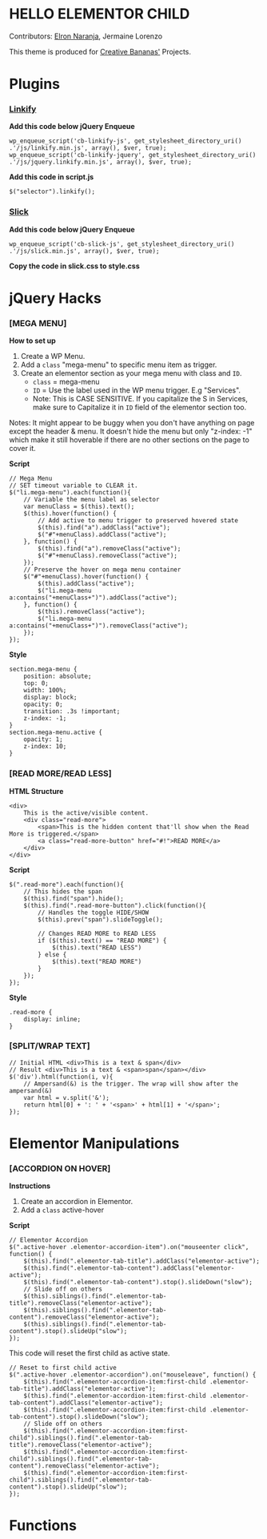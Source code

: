 # HELLO ELEMENTOR CHILD

Contributors: [Elron Naranja](https://elronnaranja.com), Jermaine Lorenzo

This theme is produced for [Creative Bananas'](https://creativebananas.com) Projects.

# Plugins

### [Linkify](https://www.jqueryscript.net/text/jQuery-Plugin-To-Transform-URLs-In-Text-Into-Links-linkify.html)
**Add this code below jQuery Enqueue**
```
wp_enqueue_script('cb-linkify-js', get_stylesheet_directory_uri() .'/js/linkify.min.js', array(), $ver, true);
wp_enqueue_script('cb-linkify-jquery', get_stylesheet_directory_uri() .'/js/jquery.linkify.min.js', array(), $ver, true);
```

**Add this code in script.js**
``` 
$("selector").linkify();
```

### [Slick](https://kenwheeler.github.io/slick/)
**Add this code below jQuery Enqueue**
```
wp_enqueue_script('cb-slick-js', get_stylesheet_directory_uri() .'/js/slick.min.js', array(), $ver, true);
```
**Copy the code in slick.css to style.css**

# jQuery Hacks 

### [MEGA MENU]
**How to set up**
1. Create a WP Menu.
2. Add a <code>class</code> "mega-menu" to specific menu item as trigger. 
3. Create an elementor section as your mega menu with class and <code>ID</code>.
	- <code>class</code> = mega-menu
	- <code>ID</code> = Use the label used in the WP menu trigger. E.g "Services".
	- Note: This is CASE SENSITIVE. If you capitalize the S in Services, make sure to Capitalize it in <code>ID</code> field of the elementor section too.

Notes: It might appear to be buggy when you don't have anything on page except the header & menu. It doesn't hide the menu but only "z-index: -1" which make it still hoverable if there are no other sections on the page to cover it.

**Script**
```
// Mega Menu
// SET timeout variable to CLEAR it.
$("li.mega-menu").each(function(){
	// Variable the menu label as selector
	var menuClass = $(this).text();
	$(this).hover(function() {
		// Add active to menu trigger to preserved hovered state
		$(this).find("a").addClass("active");
		$("#"+menuClass).addClass("active");
	}, function() {
		$(this).find("a").removeClass("active");
		$("#"+menuClass).removeClass("active");
	});
	// Preserve the hover on mega menu container
	$("#"+menuClass).hover(function() {
		$(this).addClass("active");
		$("li.mega-menu a:contains("+menuClass+")").addClass("active");
	}, function() {
		$(this).removeClass("active");
		$("li.mega-menu a:contains("+menuClass+")").removeClass("active");
	});
});
```
**Style**
```
section.mega-menu {
	position: absolute;
	top: 0;
	width: 100%;
	display: block;
	opacity: 0;
	transition: .3s !important;
	z-index: -1;
}
section.mega-menu.active {
	opacity: 1;
	z-index: 10;
}
```

### [READ MORE/READ LESS]

**HTML Structure**
```
<div>
	This is the active/visible content. 
	<div class="read-more"> 
		<span>This is the hidden content that'll show when the Read More is triggered.</span>
		<a class="read-more-button" href="#!">READ MORE</a>
	</div>
</div>
```

**Script**
```
$(".read-more").each(function(){
	// This hides the span
	$(this).find("span").hide();
	$(this).find(".read-more-button").click(function(){
		// Handles the toggle HIDE/SHOW
		$(this).prev("span").slideToggle();
		
		// Changes READ MORE to READ LESS
		if ($(this).text() == "READ MORE") {
			$(this).text("READ LESS")
		} else {
			$(this).text("READ MORE")
		}
	});
});
```

**Style**
```
.read-more {
	display: inline;
}
```

### [SPLIT/WRAP TEXT]
```
// Initial HTML <div>This is a text & span</div>
// Result <div>This is a text & <span>span</span></div>
$('div').html(function(i, v){
	// Ampersand(&) is the trigger. The wrap will show after the ampersand(&)
	var html = v.split('&');
	return html[0] + ': ' + '<span>' + html[1] + '</span>';
});
```

# Elementor Manipulations

### [ACCORDION ON HOVER]

**Instructions**
1. Create an accordion in Elementor.
2. Add a <code>class</code> active-hover

**Script**
```
// Elementor Accordion
$(".active-hover .elementor-accordion-item").on("mouseenter click", function() {
	$(this).find(".elementor-tab-title").addClass("elementor-active");
	$(this).find(".elementor-tab-content").addClass("elementor-active");
	$(this).find(".elementor-tab-content").stop().slideDown("slow");
	// Slide off on others
	$(this).siblings().find(".elementor-tab-title").removeClass("elementor-active");
	$(this).siblings().find(".elementor-tab-content").removeClass("elementor-active");
	$(this).siblings().find(".elementor-tab-content").stop().slideUp("slow");
});
```

This code will reset the first child as active state.
```
// Reset to first child active
$(".active-hover .elementor-accordion").on("mouseleave", function() {
	$(this).find(".elementor-accordion-item:first-child .elementor-tab-title").addClass("elementor-active");
	$(this).find(".elementor-accordion-item:first-child .elementor-tab-content").addClass("elementor-active");
	$(this).find(".elementor-accordion-item:first-child .elementor-tab-content").stop().slideDown("slow");
	// Slide off on others
	$(this).find(".elementor-accordion-item:first-child").siblings().find(".elementor-tab-title").removeClass("elementor-active");
	$(this).find(".elementor-accordion-item:first-child").siblings().find(".elementor-tab-content").removeClass("elementor-active");
	$(this).find(".elementor-accordion-item:first-child").siblings().find(".elementor-tab-content").stop().slideUp("slow");
});
```

# Functions